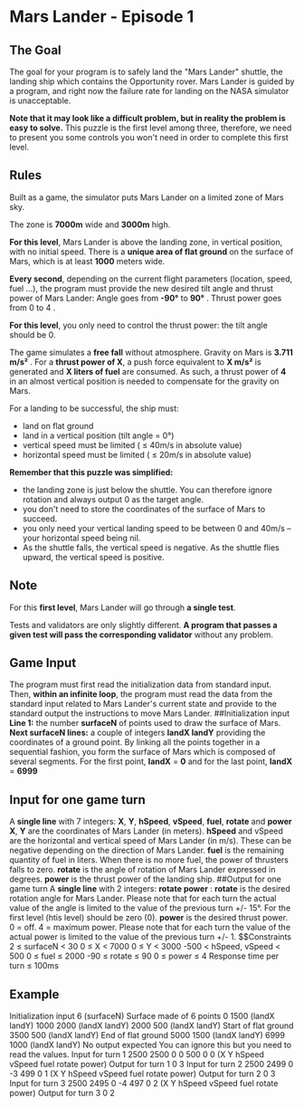 # Mars Lander - Episode 1

## The Goal
The goal for your program is to safely land the "Mars Lander" shuttle, the landing ship which contains the Opportunity rover. Mars Lander is guided by a program, and right now the failure rate for landing on the NASA simulator is unacceptable.

**Note that it may look like a difficult problem, but in reality the problem is easy to solve.** This puzzle is the first level among three, therefore, we need to present you some controls you won't need in order to complete this first level.

## Rules

Built as a game, the simulator puts Mars Lander on a limited zone of Mars sky.

The zone is **7000m** wide and **3000m** high.

**For this level**, Mars Lander is above the landing zone, in vertical position, with no initial speed.
There is a **unique area of flat ground** on the surface of Mars, which is at least **1000** meters wide.

**Every second**, depending on the current flight parameters (location, speed, fuel ...), the program must provide the new desired tilt angle and thrust power of Mars Lander:
	Angle goes from **-90°** to **90°** . Thrust power goes from 0 to 4 .

**For this level**, you only need to control the thrust power: the tilt angle should be 0.

The game simulates a **free fall** without atmosphere. Gravity on Mars is **3.711 m/s²** . For a **thrust power of X**, a push force equivalent to **X m/s²** is generated and **X liters of fuel** are consumed. As such, a thrust power of **4** in an almost vertical position is needed to compensate for the gravity on Mars.

For a landing to be successful, the ship must:
- land on flat ground
- land in a vertical position (tilt angle = 0°)
- vertical speed must be limited ( ≤ 40m/s in absolute value)
- horizontal speed must be limited ( ≤ 20m/s in absolute value)

**Remember that this puzzle was simplified:**
- the landing zone is just below the shuttle. You can therefore ignore rotation and always output 0 as the target angle.
- you don't need to store the coordinates of the surface of Mars to succeed.
- you only need your vertical landing speed to be between 0 and 40m/s – your horizontal speed being nil.
- As the shuttle falls, the vertical speed is negative. As the shuttle flies upward, the vertical speed is positive.
 	
## Note
For this **first level**, Mars Lander will go through **a single test**.

Tests and validators are only slightly different. **A program that passes a given test will pass the corresponding validator** without any problem.

## Game Input
The program must first read the initialization data from standard input. Then, **within an infinite loop**, the program must read the data from the standard input related to Mars Lander's current state and provide to the standard output the instructions to move Mars Lander.
##Initialization input
**Line 1:** the number **surfaceN** of points used to draw the surface of Mars.
**Next surfaceN lines:** a couple of integers **landX landY** providing the coordinates of a ground point. By linking all the points together in a sequential fashion, you form the surface of Mars which is composed of several segments. For the first point, **landX** = **0** and for the last point, **landX** = **6999**
## Input for one game turn
A **single line** with 7 integers: **X**, **Y**, **hSpeed**, **vSpeed**, **fuel**, **rotate** and **power**
**X**, **Y** are the coordinates of Mars Lander (in meters).
**hSpeed** and vSpeed are the horizontal and vertical speed of Mars Lander (in m/s). These can be negative depending on the direction of Mars Lander.
**fuel** is the remaining quantity of fuel in liters. When there is no more fuel, the power of thrusters falls to zero.
**rotate** is the angle of rotation of Mars Lander expressed in degrees.
**power** is the thrust power of the landing ship.
##Output for one game turn
A **single line** with 2 integers: **rotate power** :
**rotate** is the desired rotation angle for Mars Lander. Please note that for each turn the actual value of the angle is limited to the value of the previous turn +/- 15°. For the first level (htis level) should be zero (0).
**power** is the desired thrust power. 0 = off. 4 = maximum power. Please note that for each turn the value of the actual power is limited to the value of the previous turn +/- 1.
$$Constraints
2 ≤ surfaceN < 30
0 ≤ X < 7000
0 ≤ Y < 3000
-500 < hSpeed, vSpeed < 500
0 ≤ fuel ≤ 2000
-90 ≤ rotate ≤ 90
0 ≤ power ≤ 4
Response time per turn ≤ 100ms
## Example
Initialization input
6         	(surfaceN) Surface made of 6 points
0 1500      	(landX landY)
1000 2000	(landX landY)
2000 500	(landX landY) Start of flat ground
3500 500	(landX landY) End of flat ground
5000 1500	(landX landY)
6999 1000	(landX landY)
No output expected
You can ignore this but you need to read the values.
Input for turn 1
2500 2500 0 0 500 0 0 	(X Y hSpeed vSpeed fuel rotate power)
Output for turn 1
0 3
Input for turn 2
2500 2499 0 -3 499 0 1 	(X Y hSpeed vSpeed fuel rotate power)
Output for turn 2
0 3
Input for turn 3
2500 2495 0 -4 497 0 2 	(X Y hSpeed vSpeed fuel rotate power)
Output for turn 3
0 2
